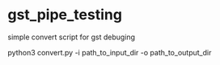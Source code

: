 # gst_pipe_testing
simple convert script for gst debuging

python3 convert.py -i path_to_input_dir -o path_to_output_dir
